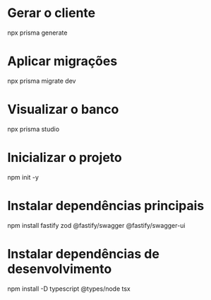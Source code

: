 # Gerar o cliente
npx prisma generate

# Aplicar migrações
npx prisma migrate dev

# Visualizar o banco
npx prisma studio


# Inicializar o projeto
npm init -y

# Instalar dependências principais
npm install fastify zod @fastify/swagger @fastify/swagger-ui

# Instalar dependências de desenvolvimento
npm install -D typescript @types/node tsx
